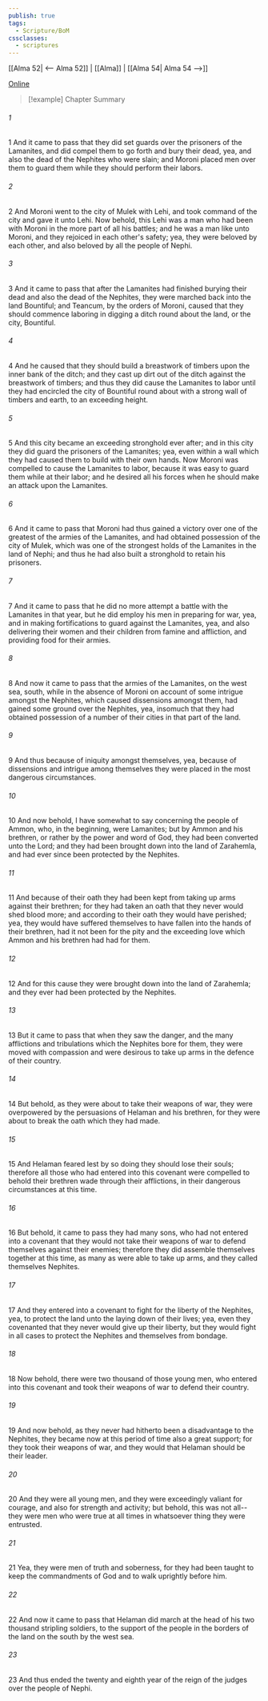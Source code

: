 ```yaml
---
publish: true
tags:
  - Scripture/BoM
cssclasses:
  - scriptures
---
```

[[Alma 52| <-- Alma 52]] | [[Alma]] | [[Alma 54| Alma 54 -->]]

[Online](https://churchofjesuschrist.org/study/scriptures/bofm/alma/53?lang=eng)

>[!example] Chapter Summary
>
###### 1
1 And it came to pass that they did set guards over the prisoners of the Lamanites, and did compel them to go forth and bury their dead, yea, and also the dead of the Nephites who were slain; and Moroni placed men over them to guard them while they should perform their labors.
###### 2
2 And Moroni went to the city of Mulek with Lehi, and took command of the city and gave it unto Lehi. Now behold, this Lehi was a man who had been with Moroni in the more part of all his battles; and he was a man like unto Moroni, and they rejoiced in each other's safety; yea, they were beloved by each other, and also beloved by all the people of Nephi.
###### 3
3 And it came to pass that after the Lamanites had finished burying their dead and also the dead of the Nephites, they were marched back into the land Bountiful; and Teancum, by the orders of Moroni, caused that they should commence laboring in digging a ditch round about the land, or the city, Bountiful.
###### 4
4 And he caused that they should build a breastwork of timbers upon the inner bank of the ditch; and they cast up dirt out of the ditch against the breastwork of timbers; and thus they did cause the Lamanites to labor until they had encircled the city of Bountiful round about with a strong wall of timbers and earth, to an exceeding height.
###### 5
5 And this city became an exceeding stronghold ever after; and in this city they did guard the prisoners of the Lamanites; yea, even within a wall which they had caused them to build with their own hands. Now Moroni was compelled to cause the Lamanites to labor, because it was easy to guard them while at their labor; and he desired all his forces when he should make an attack upon the Lamanites.
###### 6
6 And it came to pass that Moroni had thus gained a victory over one of the greatest of the armies of the Lamanites, and had obtained possession of the city of Mulek, which was one of the strongest holds of the Lamanites in the land of Nephi; and thus he had also built a stronghold to retain his prisoners.
###### 7
7 And it came to pass that he did no more attempt a battle with the Lamanites in that year, but he did employ his men in preparing for war, yea, and in making fortifications to guard against the Lamanites, yea, and also delivering their women and their children from famine and affliction, and providing food for their armies.
###### 8
8 And now it came to pass that the armies of the Lamanites, on the west sea, south, while in the absence of Moroni on account of some intrigue amongst the Nephites, which caused dissensions amongst them, had gained some ground over the Nephites, yea, insomuch that they had obtained possession of a number of their cities in that part of the land.
###### 9
9 And thus because of iniquity amongst themselves, yea, because of dissensions and intrigue among themselves they were placed in the most dangerous circumstances.
###### 10
10 And now behold, I have somewhat to say concerning the people of Ammon, who, in the beginning, were Lamanites; but by Ammon and his brethren, or rather by the power and word of God, they had been converted unto the Lord; and they had been brought down into the land of Zarahemla, and had ever since been protected by the Nephites.
###### 11
11 And because of their oath they had been kept from taking up arms against their brethren; for they had taken an oath that they never would shed blood more; and according to their oath they would have perished; yea, they would have suffered themselves to have fallen into the hands of their brethren, had it not been for the pity and the exceeding love which Ammon and his brethren had had for them.
###### 12
12 And for this cause they were brought down into the land of Zarahemla; and they ever had been protected by the Nephites.
###### 13
13 But it came to pass that when they saw the danger, and the many afflictions and tribulations which the Nephites bore for them, they were moved with compassion and were desirous to take up arms in the defence of their country.
###### 14
14 But behold, as they were about to take their weapons of war, they were overpowered by the persuasions of Helaman and his brethren, for they were about to break the oath which they had made.
###### 15
15 And Helaman feared lest by so doing they should lose their souls; therefore all those who had entered into this covenant were compelled to behold their brethren wade through their afflictions, in their dangerous circumstances at this time.
###### 16
16 But behold, it came to pass they had many sons, who had not entered into a covenant that they would not take their weapons of war to defend themselves against their enemies; therefore they did assemble themselves together at this time, as many as were able to take up arms, and they called themselves Nephites.
###### 17
17 And they entered into a covenant to fight for the liberty of the Nephites, yea, to protect the land unto the laying down of their lives; yea, even they covenanted that they never would give up their liberty, but they would fight in all cases to protect the Nephites and themselves from bondage.
###### 18
18 Now behold, there were two thousand of those young men, who entered into this covenant and took their weapons of war to defend their country.
###### 19
19 And now behold, as they never had hitherto been a disadvantage to the Nephites, they became now at this period of time also a great support; for they took their weapons of war, and they would that Helaman should be their leader.
###### 20
20 And they were all young men, and they were exceedingly valiant for courage, and also for strength and activity; but behold, this was not all--they were men who were true at all times in whatsoever thing they were entrusted.
###### 21
21 Yea, they were men of truth and soberness, for they had been taught to keep the commandments of God and to walk uprightly before him.
###### 22
22 And now it came to pass that Helaman did march at the head of his two thousand stripling soldiers, to the support of the people in the borders of the land on the south by the west sea.
###### 23
23 And thus ended the twenty and eighth year of the reign of the judges over the people of Nephi.




